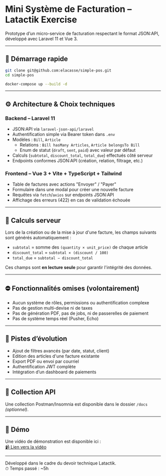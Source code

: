 # Mini Système de Facturation – Latactik Exercise

Prototype d’un micro-service de facturation respectant le format JSON:API, développé avec Laravel 11 et Vue 3.

---

## 🚀 Démarrage rapide

```bash
git clone git@github.com:elacasse/simple-pos.git
cd simple-pos

docker-compose up --build -d
```

---

## ⚙️ Architecture & Choix techniques

### Backend – Laravel 11
- JSON:API via `laravel-json-api/laravel`
- Authentification simple via Bearer token dans `.env`
- Modèles : `Bill`, `Article`
  - Relations : `Bill hasMany Articles`, `Article belongsTo Bill`
  - Enum de statut (`draft`, `sent`, `paid`) avec valeur par défaut
- Calculs (`subtotal`, `discount_total`, `total_due`) effectués côté serveur
- Endpoints conformes JSON:API (création, relation, filtrage, etc.)

### Frontend – Vue 3 + Vite + TypeScript + Tailwind
- Table de factures avec actions "Envoyer" / "Payer"
- Formulaire dans une modal pour créer une nouvelle facture
- Requêtes via `fetch`/`axios` sur endpoints JSON:API
- Affichage des erreurs (422) en cas de validation échouée

---

## 🧮 Calculs serveur

Lors de la création ou de la mise à jour d'une facture, les champs suivants sont générés automatiquement :

- `subtotal` = somme des `(quantity × unit_price)` de chaque article
- `discount_total` = `subtotal × (discount / 100)`
- `total_due` = `subtotal − discount_total`

Ces champs sont **en lecture seule** pour garantir l'intégrité des données.

---

## ⛔ Fonctionnalités omises (volontairement)

- Aucun système de rôles, permissions ou authentification complexe
- Pas de gestion multi-devise ni de taxes
- Pas de génération PDF, pas de jobs, ni de passerelles de paiement
- Pas de système temps réel (Pusher, Echo)

---

## 🔮 Pistes d’évolution

- Ajout de filtres avancés (par date, statut, client)
- Edition des articles d'une facture existante
- Export PDF ou envoi par courriel
- Authentification JWT complète
- Intégration d’un dashboard de paiements

---

## 📁 Collection API

Une collection Postman/Insomnia est disponible dans le dossier `/docs` *(optionnel)*.

---

## 🎥 Démo

Une vidéo de démonstration est disponible ici :  
[📹 Lien vers la vidéo](https://youtu.be/L5FmxzSqhJQ)

---

Développé dans le cadre du devoir technique Latactik.  
⏱ Temps passé : ~5h
